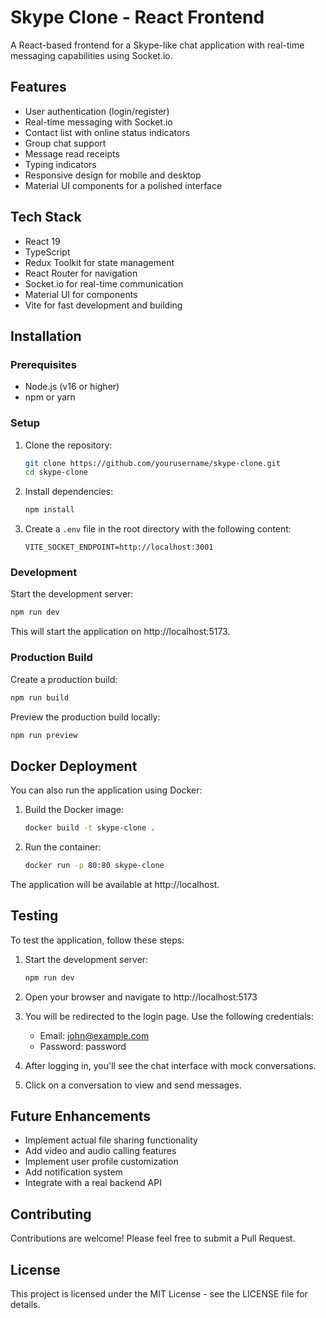 # Skype Clone - React Frontend

A React-based frontend for a Skype-like chat application with real-time messaging capabilities using Socket.io.

## Features

- User authentication (login/register)
- Real-time messaging with Socket.io
- Contact list with online status indicators
- Group chat support
- Message read receipts
- Typing indicators
- Responsive design for mobile and desktop
- Material UI components for a polished interface

## Tech Stack

- React 19
- TypeScript
- Redux Toolkit for state management
- React Router for navigation
- Socket.io for real-time communication
- Material UI for components
- Vite for fast development and building

## Installation

### Prerequisites

- Node.js (v16 or higher)
- npm or yarn

### Setup

1. Clone the repository:
   ```bash
   git clone https://github.com/yourusername/skype-clone.git
   cd skype-clone
   ```

2. Install dependencies:
   ```bash
   npm install
   ```

3. Create a `.env` file in the root directory with the following content:
   ```
   VITE_SOCKET_ENDPOINT=http://localhost:3001
   ```

### Development

Start the development server:

```bash
npm run dev
```

This will start the application on http://localhost:5173.

### Production Build

Create a production build:

```bash
npm run build
```

Preview the production build locally:

```bash
npm run preview
```

## Docker Deployment

You can also run the application using Docker:

1. Build the Docker image:
   ```bash
   docker build -t skype-clone .
   ```

2. Run the container:
   ```bash
   docker run -p 80:80 skype-clone
   ```

The application will be available at http://localhost.

## Testing

To test the application, follow these steps:

1. Start the development server:
   ```bash
   npm run dev
   ```

2. Open your browser and navigate to http://localhost:5173

3. You will be redirected to the login page. Use the following credentials:
   - Email: john@example.com
   - Password: password

4. After logging in, you'll see the chat interface with mock conversations.

5. Click on a conversation to view and send messages.

## Future Enhancements

- Implement actual file sharing functionality
- Add video and audio calling features
- Implement user profile customization
- Add notification system
- Integrate with a real backend API

## Contributing

Contributions are welcome! Please feel free to submit a Pull Request.

## License

This project is licensed under the MIT License - see the LICENSE file for details.
